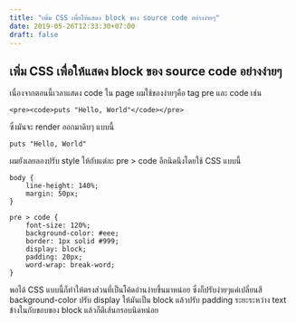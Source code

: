 ```yaml
---
title: "เพิ่ม CSS เพื่อให้แสดง block ของ source code อย่างง่ายๆ"
date: 2019-05-26T12:33:30+07:00
draft: false
---
```


## เพิ่ม CSS เพื่อให้แสดง block ของ source code อย่างง่ายๆ

เนื่องจากตอนนี้เวลาแสดง code ใน page ผมใช้ของง่ายๆคือ tag pre และ code เช่น

```
<pre><code>puts "Hello, World"</code></pre>
```

ซึ่งมันจะ render ออกมาดิบๆ แบบนี้

<pre><code>puts &quot;Hello, World&quot;</code></pre>

ผมยังเลยลองปรับ style ให้กับแต่ละ pre &gt; code อีกนิดนึงโดยใช้ CSS แบบนี้

```
body {
    line-height: 140%;
    margin: 50px;
}

pre > code {
    font-size: 120%;
    background-color: #eee;
    border: 1px solid #999;
    display: block;
    padding: 20px;
    word-wrap: break-word;
}
```

พอได้ CSS แบบนี้ก็ทำให้ตรงส่วนที่เป็นโค้ดอ่านง่ายขึ้นมาหน่อย ซึ่งก็ปรับง่ายๆแค่เปลี่ยนสี background-color ปรับ display ให้มันเป็น block แล้วปรับ padding ระยะระหว่าง text ข้างในกับขอบของ block แล้วก็ตีเส้นกรอบนิดหน่อย
